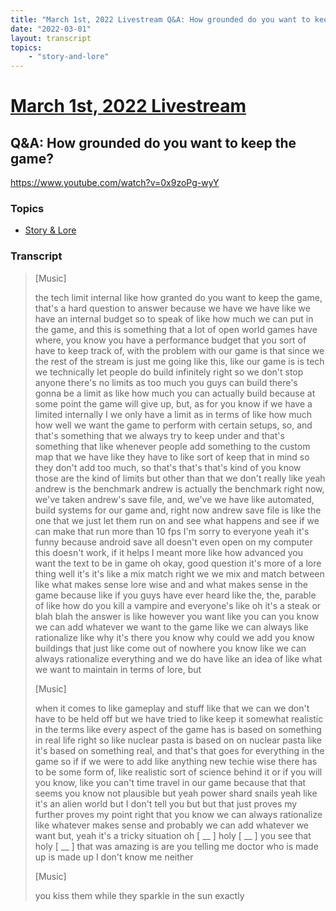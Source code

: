 ```yaml
---
title: "March 1st, 2022 Livestream Q&A: How grounded do you want to keep the game?"
date: "2022-03-01"
layout: transcript
topics:
    - "story-and-lore"
---
```

# [March 1st, 2022 Livestream](../2022-03-01.md)
## Q&A: How grounded do you want to keep the game?
https://www.youtube.com/watch?v=0x9zoPg-wyY

### Topics
* [Story & Lore](../topics/story-and-lore.md)

### Transcript

> [Music]
>
> the tech limit internal like how granted do you want to keep the game, that's a hard question to answer because we have we have like we have an internal budget so to speak of like how much we can put in the game, and this is something that a lot of open world games have where, you know you have a performance budget that you sort of have to keep track of, with the problem with our game is that since we the rest of the stream is just me going like this, like our game is is tech we technically let people do build infinitely right so we don't stop anyone there's no limits as too much you guys can build there's gonna be a limit as like how much you can actually build because at some point the game will give up, but, as for you know if we have a limited internally I we only have a limit as in terms of like how much how well we want the game to perform with certain setups, so, and that's something that we always try to keep under and that's something that like whenever people add something to the custom map that we have like they have to like sort of keep that in mind so they don't add too much, so that's that's that's kind of you know those are the kind of limits but other than that we don't really like yeah andrew is the benchmark andrew is actually the benchmark right now, we've taken andrew's save file, and, we've we have like automated, build systems for our game and, right now andrew save file is like the one that we just let them run on and see what happens and see if we can make that run more than 10 fps I'm sorry to everyone yeah it's funny because android save all doesn't even open on my computer this doesn't work, if it helps I meant more like how advanced you want the text to be in game oh okay, good question it's more of a lore thing well it's it's like a mix match right we we mix and match between like what makes sense lore wise and and what makes sense in the game because like if you guys have ever heard like the, the, parable of like how do you kill a vampire and everyone's like oh it's a steak or blah blah the answer is like however you want like you can you know we can add whatever we want to the game like we can always like rationalize like why it's there you know why could we add you know buildings that just like come out of nowhere you know like we can always rationalize everything and we do have like an idea of like what we want to maintain in terms of lore, but
>
> [Music]
>
> when it comes to like gameplay and stuff like that we can we don't have to be held off but we have tried to like keep it somewhat realistic in the terms like every aspect of the game has is based on something in real life right so like nuclear pasta is based on on nuclear pasta like it's based on something real, and that's that goes for everything in the game so if if we were to add like anything new techie wise there has to be some form of, like realistic sort of science behind it or if you will you know, like you can't time travel in our game because that that seems you know not plausible but yeah power shard snails yeah like it's an alien world but I don't tell you but but that just proves my further proves my point right that you know we can always rationalize like whatever makes sense and probably we can add whatever we want but, yeah it's a tricky situation oh [ __ ] holy [ __ ] you see that holy [ __ ] that was amazing is are you telling me doctor who is made up is made up I don't know me neither
>
> [Music]
>
> you kiss them while they sparkle in the sun exactly
